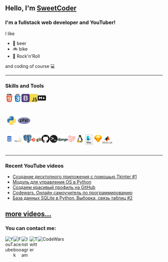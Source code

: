 ## Hello, I'm [SweetCoder][youtube]

### I'm a fullstack web developer and YouTuber!

I like
- :beer: beer
- :bike: bike
- :metal: Rock'n'Roll

and coding of course :computer:

---

### Skills and Tools

[<img align="left" alt="HTML5" width="26px" src="https://raw.githubusercontent.com/github/explore/80688e429a7d4ef2fca1e82350fe8e3517d3494d/topics/html/html.png" />][youtube]
[<img align="left" alt="CSS3" width="26px" src="https://raw.githubusercontent.com/github/explore/80688e429a7d4ef2fca1e82350fe8e3517d3494d/topics/css/css.png" />][youtube]
[<img align="left" alt="Bootstrap" width="26px" src="https://raw.githubusercontent.com/github/explore/80688e429a7d4ef2fca1e82350fe8e3517d3494d/topics/bootstrap/bootstrap.png" />][youtube]
[<img align="left" alt="JavaScript" width="26px" src="https://raw.githubusercontent.com/github/explore/80688e429a7d4ef2fca1e82350fe8e3517d3494d/topics/javascript/javascript.png" />][youtube]
[<img align="left" alt="Markdown" width="26px" src="https://raw.githubusercontent.com/github/explore/80688e429a7d4ef2fca1e82350fe8e3517d3494d/topics/markdown/markdown.png" />][youtube]

<br />
<br />
<br />

[<img align="left" alt="Python" width="40px" src="https://raw.githubusercontent.com/github/explore/80688e429a7d4ef2fca1e82350fe8e3517d3494d/topics/python/python.png" />][youtube]
[<img align="left" alt="PHP" width="40px" src="https://raw.githubusercontent.com/github/explore/ccc16358ac4530c6a69b1b80c7223cd2744dea83/topics/php/php.png" />][youtube]

<br />
<br />
<br />

[<img align="left" alt="SQL" width="26px" src="https://raw.githubusercontent.com/github/explore/80688e429a7d4ef2fca1e82350fe8e3517d3494d/topics/sql/sql.png" />][youtube]
[<img align="left" alt="MySQL" width="32px" src="https://raw.githubusercontent.com/github/explore/80688e429a7d4ef2fca1e82350fe8e3517d3494d/topics/mysql/mysql.png" />][youtube]
[<img align="left" alt="PostgeSQL" width="26px" src="https://raw.githubusercontent.com/github/explore/80688e429a7d4ef2fca1e82350fe8e3517d3494d/topics/postgresql/postgresql.png" />][youtube]
[<img align="left" alt="Git" width="32px" src="https://raw.githubusercontent.com/github/explore/80688e429a7d4ef2fca1e82350fe8e3517d3494d/topics/git/git.png" />][youtube]
[<img align="left" alt="GitHub" width="26px" src="https://raw.githubusercontent.com/github/explore/78df643247d429f6cc873026c0622819ad797942/topics/github/github.png" />][youtube]
[<img align="left" alt="Terminal" width="26px" src="https://raw.githubusercontent.com/github/explore/80688e429a7d4ef2fca1e82350fe8e3517d3494d/topics/terminal/terminal.png" />][youtube]
[<img align="left" alt="django" width="32px" src="https://raw.githubusercontent.com/github/explore/80688e429a7d4ef2fca1e82350fe8e3517d3494d/topics/django/django.png" />][youtube]
[<img align="left" alt="Laravel" width="26px" src="https://raw.githubusercontent.com/github/explore/56a826d05cf762b2b50ecbe7d492a839b04f3fbf/topics/laravel/laravel.png" />][youtube]
[<img align="left" alt="Linux" width="26px" src="https://raw.githubusercontent.com/github/explore/56a826d05cf762b2b50ecbe7d492a839b04f3fbf/topics/linux/linux.png" />][youtube]
[<img align="left" alt="MacOS" width="32px" src="https://raw.githubusercontent.com/github/explore/56a826d05cf762b2b50ecbe7d492a839b04f3fbf/topics/macos/macos.png" />][youtube]
[<img align="left" alt="Sketch" width="26px" src="https://raw.githubusercontent.com/github/explore/56a826d05cf762b2b50ecbe7d492a839b04f3fbf/topics/sketch/sketch.png" />][youtube]
[<img align="left" alt="Matlab" width="32px" src="https://raw.githubusercontent.com/github/explore/56a826d05cf762b2b50ecbe7d492a839b04f3fbf/topics/matlab/matlab.png" />][youtube]

<br />
<br />
<br />

---
### Recent YouTube videos

<!-- YOUTUBE:START -->
- [Создание десктопного приложения с помощью Tkinter #1](https://www.youtube.com/watch?v=cOAJvWgyAmM)
- [Модуль для управления OS в Python](https://www.youtube.com/watch?v=hO40YIass5s)
- [Создаем красивый профиль на GitHub](https://www.youtube.com/watch?v=lck_kqJJyHA)
- [Codewars. Онлайн самоучитель по программированию](https://www.youtube.com/watch?v=Jm7nca3jk4M)
- [База данных SQLite в Python. Выборка, связь таблиц #2](https://www.youtube.com/watch?v=gm0p517EG7o)
<!-- YOUTUBE:END -->

[more videos...][youtube]
---

### You can contact me:

[<img align="left" alt="YouTube" width="26px" src="https://image.flaticon.com/icons/svg/174/174883.svg" />][youtube]
[<img align="left" alt="Facebook" width="26px" src="https://image.flaticon.com/icons/svg/174/174848.svg" />][facebook]
[<img align="left" alt="Instagram" width="26px" src="https://image.flaticon.com/icons/svg/174/174855.svg" />][instagram]
[<img align="left" alt="Twitter" width="26px" src="https://image.flaticon.com/icons/svg/174/174876.svg" />][twitter]

[<img align="left" alt="CodeWars" width="320px" src="https://www.codewars.com/users/SweetCoderYouTube/badges/large" />][codewars]

[facebook]: https://fb.me/SweetCoderYouTube
[twitter]: https://twitter.com/
[youtube]: https://youtube.com/SweetCoder?sub_confirmation=1
[instagram]: https://www.instagram.com/sweet.coder/
[codewars]: https://www.codewars.com/r/J_sduw
